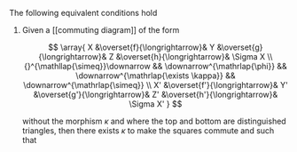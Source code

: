 The following equivalent conditions hold

  1. Given a [[commuting diagram]] of the form

     $$
        \array{
          X 
            &\overset{f}{\longrightarrow}& 
          Y 
            &\overset{g}{\longrightarrow}&
          Z
            &\overset{h}{\longrightarrow}&
          \Sigma X
          \\
          {}^{\mathllap{\simeq}}\downarrow
            &&
          \downarrow^{\mathrlap{\phi}}
            &&
          \downarrow^{\mathrlap{\exists \kappa}}
            &&
          \downarrow^{\mathrlap{\simeq}}
          \\
          X' 
            &\overset{f'}{\longrightarrow}& 
          Y' 
            &\overset{g'}{\longrightarrow}&
          Z'
            &\overset{h'}{\longrightarrow}&
          \Sigma X'
        }
     $$

     without the morphism $\kappa$ and where the top and bottom are distinguished triangles, then there exists $\kappa$ to make the squares commute and such that
